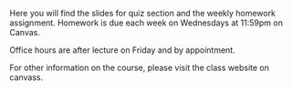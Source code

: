 Here you will find the slides for quiz section and the weekly homework assignment. 
Homework is due each week on Wednesdays at 11:59pm on Canvas. 

Office hours are after lecture on Friday and by appointment. 

For other information on the course, please visit the class website on canvass. 
